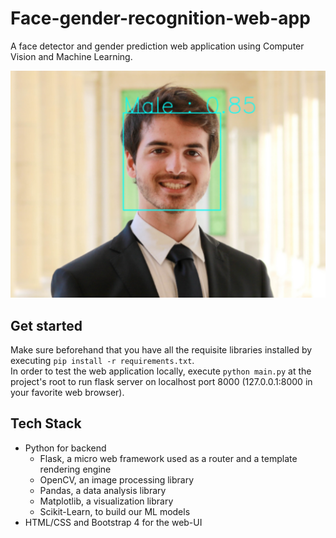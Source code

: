 # Face-gender-recognition-web-app

A face detector and gender prediction web application using Computer Vision and Machine Learning. 

<img src="./static/images/example.PNG" alt="example"/>

## Get started

Make sure beforehand that you have all the requisite libraries installed by executing `pip install -r requirements.txt`.  
In order to test the web application locally, execute `python main.py` at the project's root to run flask server on localhost port 8000 (127.0.0.1:8000 in your favorite web browser). 

## Tech Stack
*  Python for backend
   *  Flask, a micro web framework used as a router and a template rendering engine
   *  OpenCV, an image processing library
   *  Pandas, a data analysis library
   *  Matplotlib, a visualization library
   *  Scikit-Learn, to build our ML models
*  HTML/CSS and Bootstrap 4 for the web-UI
